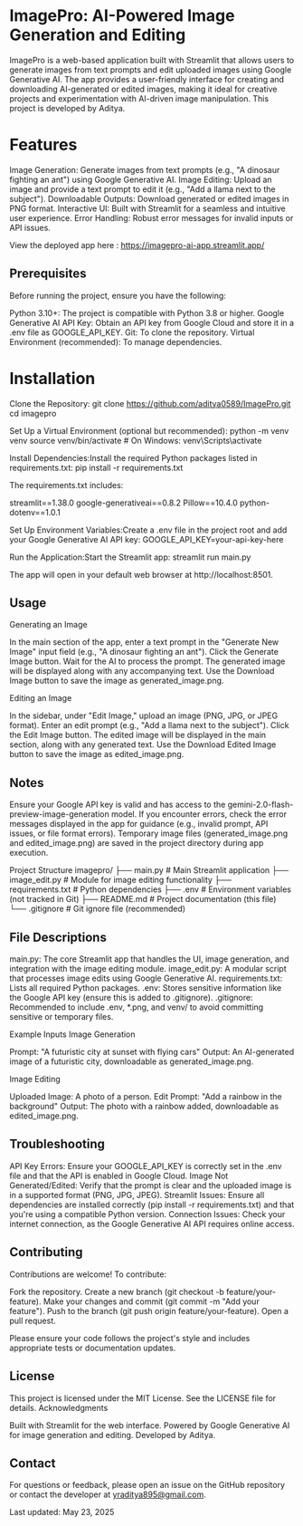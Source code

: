 # ImagePro: AI-Powered Image Generation and Editing
ImagePro is a web-based application built with Streamlit that allows users to generate images from text prompts and edit uploaded images using Google Generative AI. The app provides a user-friendly interface for creating and downloading AI-generated or edited images, making it ideal for creative projects and experimentation with AI-driven image manipulation.
This project is developed by Aditya.

# Features
Image Generation: Generate images from text prompts (e.g., "A dinosaur fighting an ant") using Google Generative AI.
Image Editing: Upload an image and provide a text prompt to edit it (e.g., "Add a llama next to the subject").
Downloadable Outputs: Download generated or edited images in PNG format.
Interactive UI: Built with Streamlit for a seamless and intuitive user experience.
Error Handling: Robust error messages for invalid inputs or API issues.

View the deployed app here : https://imagepro-ai-app.streamlit.app/

## Prerequisites
Before running the project, ensure you have the following:

Python 3.10+: The project is compatible with Python 3.8 or higher.
Google Generative AI API Key: Obtain an API key from Google Cloud and store it in a .env file as GOOGLE_API_KEY.
Git: To clone the repository.
Virtual Environment (recommended): To manage dependencies.

# Installation

Clone the Repository:
git clone https://github.com/aditya0589/ImagePro.git
cd imagepro


Set Up a Virtual Environment (optional but recommended):
python -m venv venv
source venv/bin/activate  # On Windows: venv\Scripts\activate


Install Dependencies:Install the required Python packages listed in requirements.txt:
pip install -r requirements.txt

The requirements.txt includes:

streamlit==1.38.0
google-generativeai==0.8.2
Pillow==10.4.0
python-dotenv==1.0.1


Set Up Environment Variables:Create a .env file in the project root and add your Google Generative AI API key:
GOOGLE_API_KEY=your-api-key-here


Run the Application:Start the Streamlit app:
streamlit run main.py

The app will open in your default web browser at http://localhost:8501.


## Usage
Generating an Image

In the main section of the app, enter a text prompt in the "Generate New Image" input field (e.g., "A dinosaur fighting an ant").
Click the Generate Image button.
Wait for the AI to process the prompt. The generated image will be displayed along with any accompanying text.
Use the Download Image button to save the image as generated_image.png.

Editing an Image

In the sidebar, under "Edit Image," upload an image (PNG, JPG, or JPEG format).
Enter an edit prompt (e.g., "Add a llama next to the subject").
Click the Edit Image button.
The edited image will be displayed in the main section, along with any generated text.
Use the Download Edited Image button to save the image as edited_image.png.

## Notes

Ensure your Google API key is valid and has access to the gemini-2.0-flash-preview-image-generation model.
If you encounter errors, check the error messages displayed in the app for guidance (e.g., invalid prompt, API issues, or file format errors).
Temporary image files (generated_image.png and edited_image.png) are saved in the project directory during app execution.

Project Structure
imagepro/
├── main.py              # Main Streamlit application
├── image_edit.py        # Module for image editing functionality
├── requirements.txt      # Python dependencies
├── .env                 # Environment variables (not tracked in Git)
├── README.md            # Project documentation (this file)
└── .gitignore           # Git ignore file (recommended)

## File Descriptions

main.py: The core Streamlit app that handles the UI, image generation, and integration with the image editing module.
image_edit.py: A modular script that processes image edits using Google Generative AI.
requirements.txt: Lists all required Python packages.
.env: Stores sensitive information like the Google API key (ensure this is added to .gitignore).
.gitignore: Recommended to include .env, *.png, and venv/ to avoid committing sensitive or temporary files.

Example Inputs
Image Generation

Prompt: "A futuristic city at sunset with flying cars"
Output: An AI-generated image of a futuristic city, downloadable as generated_image.png.

Image Editing

Uploaded Image: A photo of a person.
Edit Prompt: "Add a rainbow in the background"
Output: The photo with a rainbow added, downloadable as edited_image.png.

## Troubleshooting

API Key Errors: Ensure your GOOGLE_API_KEY is correctly set in the .env file and that the API is enabled in Google Cloud.
Image Not Generated/Edited: Verify that the prompt is clear and the uploaded image is in a supported format (PNG, JPG, JPEG).
Streamlit Issues: Ensure all dependencies are installed correctly (pip install -r requirements.txt) and that you're using a compatible Python version.
Connection Issues: Check your internet connection, as the Google Generative AI API requires online access.

## Contributing
Contributions are welcome! To contribute:

Fork the repository.
Create a new branch (git checkout -b feature/your-feature).
Make your changes and commit (git commit -m "Add your feature").
Push to the branch (git push origin feature/your-feature).
Open a pull request.

Please ensure your code follows the project's style and includes appropriate tests or documentation updates.
## License
This project is licensed under the MIT License. See the LICENSE file for details.
Acknowledgments

Built with Streamlit for the web interface.
Powered by Google Generative AI for image generation and editing.
Developed by Aditya.

## Contact
For questions or feedback, please open an issue on the GitHub repository or contact the developer at yraditya895@gmail.com.

Last updated: May 23, 2025
